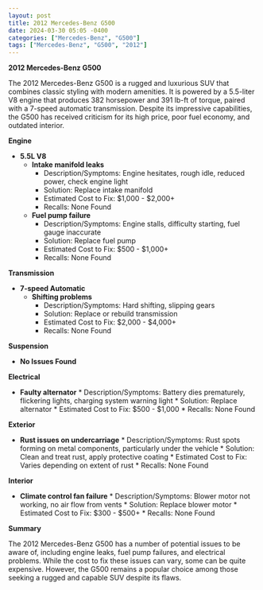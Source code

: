 ```yaml
---
layout: post
title: 2012 Mercedes-Benz G500
date: 2024-03-30 05:05 -0400
categories: ["Mercedes-Benz", "G500"]
tags: ["Mercedes-Benz", "G500", "2012"]
---
```

**2012 Mercedes-Benz G500**

The 2012 Mercedes-Benz G500 is a rugged and luxurious SUV that combines classic styling with modern amenities. It is powered by a 5.5-liter V8 engine that produces 382 horsepower and 391 lb-ft of torque, paired with a 7-speed automatic transmission. Despite its impressive capabilities, the G500 has received criticism for its high price, poor fuel economy, and outdated interior.

**Engine**

* **5.5L V8**
    * **Intake manifold leaks**
        * Description/Symptoms: Engine hesitates, rough idle, reduced power, check engine light
        * Solution: Replace intake manifold
        * Estimated Cost to Fix: $1,000 - $2,000+
        * Recalls: None Found
    * **Fuel pump failure**
        * Description/Symptoms: Engine stalls, difficulty starting, fuel gauge inaccurate
        * Solution: Replace fuel pump
        * Estimated Cost to Fix: $500 - $1,000+
        * Recalls: None Found

**Transmission**

* **7-speed Automatic**
    * **Shifting problems**
        * Description/Symptoms: Hard shifting, slipping gears
        * Solution: Replace or rebuild transmission
        * Estimated Cost to Fix: $2,000 - $4,000+
        * Recalls: None Found

**Suspension**

* **No Issues Found**

**Electrical**

* **Faulty alternator**
        * Description/Symptoms: Battery dies prematurely, flickering lights, charging system warning light
        * Solution: Replace alternator
        * Estimated Cost to Fix: $500 - $1,000
        * Recalls: None Found

**Exterior**

* **Rust issues on undercarriage**
        * Description/Symptoms: Rust spots forming on metal components, particularly under the vehicle
        * Solution: Clean and treat rust, apply protective coating
        * Estimated Cost to Fix: Varies depending on extent of rust
        * Recalls: None Found

**Interior**

* **Climate control fan failure**
        * Description/Symptoms: Blower motor not working, no air flow from vents
        * Solution: Replace blower motor
        * Estimated Cost to Fix: $300 - $500+
        * Recalls: None Found

**Summary**

The 2012 Mercedes-Benz G500 has a number of potential issues to be aware of, including engine leaks, fuel pump failures, and electrical problems. While the cost to fix these issues can vary, some can be quite expensive. However, the G500 remains a popular choice among those seeking a rugged and capable SUV despite its flaws.
